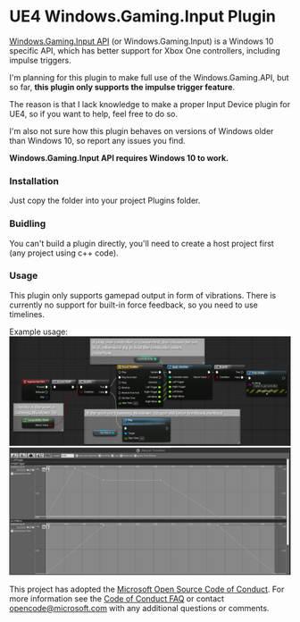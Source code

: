 # UE4 Windows.Gaming.Input Plugin

[Windows.Gaming.Input API](https://docs.microsoft.com/en-us/uwp/api/windows.gaming.input) (or Windows.Gaming.Input) is a Windows 10 specific API, which has better support for Xbox One controllers, including impulse triggers.

I'm planning for this plugin to make full use of the Windows.Gaming.API, but so far, **this plugin only supports the impulse trigger feature**.

The reason is that I lack knowledge to make a proper Input Device plugin for UE4, so if you want to help, feel free to do so.

I'm also not sure how this plugin behaves on versions of Windows older than Windows 10, so report any issues you find.

**Windows.Gaming.Input API requires Windows 10 to work.**

### Installation

Just copy the folder into your project Plugins folder.

### Buidling

You can't build a plugin directly, you'll need to create a host project first (any project using c++ code).

### Usage

This plugin only supports gamepad output in form of vibrations. There is currently no support for built-in force feedback, so you need to use timelines.

Example usage:
![blueprint](Readme/blueprint.png)
![timeline](Readme/timeline.png)

This project has adopted the [Microsoft Open Source Code of
Conduct](https://opensource.microsoft.com/codeofconduct/).
For more information see the [Code of Conduct
FAQ](https://opensource.microsoft.com/codeofconduct/faq/) or
contact [opencode@microsoft.com](mailto:opencode@microsoft.com)
with any additional questions or comments.
